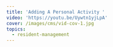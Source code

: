 ```yaml
---
title: 'Adding A Personal Activity '
video: 'https://youtu.be/Uywtn1yjLpA'
cover: /images/cms/vid-cov-1.jpg
topics:
  - resident-management
---
```


